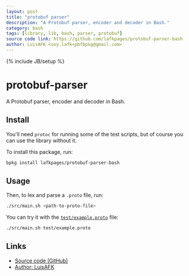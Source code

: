 ```yaml
---
layout: post
title: "protobuf parser"
description: "A Protobuf parser, encoder and decoder in Bash."
category: bash
tags: [library, lib, bash, parser, protobuf]
source code link: https://github.com/lafkpages/protobuf-parser-bash
author: LuisAFK <soy.lafk+pbfbpkg@gmail.com>
---
```


{% include JB/setup %}

# protobuf-parser

A Protobuf parser, encoder and decoder in Bash.

## Install

You'll need `protoc` for running some of the test scripts, but of course
you can use the library without it.

To install this package, run:

```bash
bpkg install lafkpages/protobuf-parser-bash
```

## Usage

Then, to lex and parse a `.proto` file, run:

```bash
./src/main.sh <path-to-proto-file>
```

You can try it with the [`test/example.proto`](#test/example.proto) file:

```bash
./src/main.sh test/example.proto
```

## Links

- [Source code (GitHub)](https://github.com/lafkpages/protobuf-parser-bash)
- [Author: LuisAFK](https://github.com/lafkpages)
